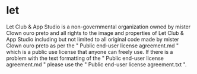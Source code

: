 # let
Let Club &amp; App Studio is a non-governmental organization owned by mister Clown ouro preto and all rights to the image and properties of Let Club &amp; App Studio including but not limited to all original code made by mister Clown ouro preto as per the " Public end-user license agreement.md " which is a public use license that anyone can freely use. 
If there is a problem with the text formatting of the " Public end-user license agreement.md " please use the " Public end-user license agreement.txt ".
